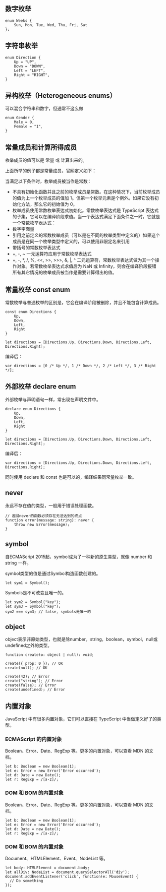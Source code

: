 ## 数字枚举 
```
enum Weeks {
    Sun, Mon, Tue, Wed, Thu, Fri, Sat
};
```
## 字符串枚举
```
enum Direction {
    Up = "UP",
    Down = "DOWN",
    Left = "LEFT",
    Right = "RIGHT",
}
```
## 异构枚举（Heterogeneous enums）
可以混合字符串和数字，但通常不这么做
```
enum Gender {
    Male = 0,
    Female = "1",
}
```
## 常量成员和计算所得成员
枚举成员的值可以是 常量 或 计算出来的。

上面所举的例子都是常量成员，官网定义如下：

当满足以下条件时，枚举成员被当作是常数：

- 不具有初始化函数并且之前的枚举成员是常数。在这种情况下，当前枚举成员的值为上一个枚举成员的值加 1。但第一个枚举元素是个例外。如果它没有初始化方法，那么它的初始值为 0。
- 枚举成员使用常数枚举表达式初始化。常数枚举表达式是 TypeScript 表达式的子集，它可以在编译阶段求值。当一个表达式满足下面条件之一时，它就是一个常数枚举表达式：
- 数字字面量
- 引用之前定义的常数枚举成员（可以是在不同的枚举类型中定义的）如果这个成员是在同一个枚举类型中定义的，可以使用非限定名来引用
- 带括号的常数枚举表达式
- +, -, ~ 一元运算符应用于常数枚举表达式
- +, -, *, /, %, <<, >>, >>>, &, |, ^ 二元运算符，常数枚举表达式做为其一个操作对象。若常数枚举表达式求值后为 NaN 或 Infinity，则会在编译阶段报错
所有其它情况的枚举成员被当作是需要计算得出的值。

## 常量枚举 const enum
常数枚举与普通枚举的区别是，它会在编译阶段被删除，并且不能包含计算成员。
```
const enum Directions {
    Up,
    Down,
    Left,
    Right
}

let directions = [Directions.Up, Directions.Down, Directions.Left, Directions.Right];
```
编译后：
```
var directions = [0 /* Up */, 1 /* Down */, 2 /* Left */, 3 /* Right */];
```
## 外部枚举 declare enum
外部枚举与声明语句一样，常出现在声明文件中。
```
declare enum Directions {
    Up,
    Down,
    Left,
    Right
}

let directions = [Directions.Up, Directions.Down, Directions.Left, Directions.Right];
```
编译后：
```
var directions = [Directions.Up, Directions.Down, Directions.Left, Directions.Right];
```
同时使用 declare 和 const 也是可以的，编译结果同常量枚举一致。

## never

永远不存在值的类型，一般用于错误处理函数。
```
// 返回never的函数必须存在无法达到的终点
function error(message: string): never {
    throw new Error(message);
}
```
## symbol
自ECMAScript 2015起，symbol成为了一种新的原生类型，就像 number 和 string 一样。

symbol类型的值是通过Symbol构造函数创建的。
```
let sym1 = Symbol();
```
Symbols是不可改变且唯一的。
```
let sym2 = Symbol("key");
let sym3 = Symbol("key");
sym2 === sym3; // false, symbols是唯一的
```
## object
object表示非原始类型，也就是除number，string，boolean，symbol，null或undefined之外的类型。
```
function create(o: object | null): void;

create({ prop: 0 }); // OK
create(null); // OK

create(42); // Error
create("string"); // Error
create(false); // Error
create(undefined); // Error
```
## 内置对象
JavaScript 中有很多内置对象，它们可以直接在 TypeScript 中当做定义好了的类型。

### ECMAScript 的内置对象
Boolean、Error、Date、RegExp 等。更多的内置对象，可以查看 MDN 的文档。
```
let b: Boolean = new Boolean(1);
let e: Error = new Error('Error occurred');
let d: Date = new Date();
let r: RegExp = /[a-z]/;
```
### DOM 和 BOM 的内置对象
Boolean、Error、Date、RegExp 等。更多的内置对象，可以查看 MDN 的文档。
```
let b: Boolean = new Boolean(1);
let e: Error = new Error('Error occurred');
let d: Date = new Date();
let r: RegExp = /[a-z]/;
```
### DOM 和 BOM 的内置对象
Document、HTMLElement、Event、NodeList 等。

```
let body: HTMLElement = document.body;
let allDiv: NodeList = document.querySelectorAll('div');
document.addEventListener('click', function(e: MouseEvent) {
  // Do something
});
```


































